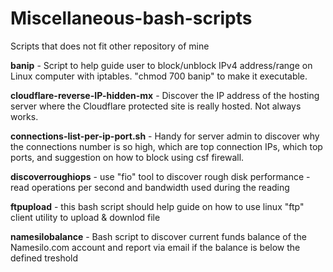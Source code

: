 # Miscellaneous-bash-scripts
Scripts that does not fit other repository of mine

**banip** - Script to help guide user to block/unblock IPv4 address/range on Linux computer with iptables. "chmod 700 banip" to make it executable.

**cloudflare-reverse-IP-hidden-mx** - Discover the IP address of the hosting server where the Cloudflare protected site is really hosted. Not always works.

**connections-list-per-ip-port.sh** - Handy for server admin to discover why the connections number is so high, which are top connection IPs, which top ports, and suggestion on how to block using csf firewall.

**discoverroughiops** - use "fio" tool to discover rough disk performance - read operations per second and bandwidth used during the reading

**ftpupload** - this bash script should help guide on how to use linux "ftp" client utility to upload & downlod file

**namesilobalance** - Bash script to discover current funds balance of the Namesilo.com account and report via email if the balance is below the defined treshold

